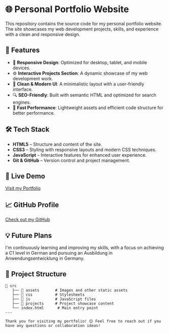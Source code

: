 # 🌐 Personal Portfolio Website

This repository contains the source code for my personal portfolio website. The site showcases my web development projects, skills, and experience with a clean and responsive design.

## 🚀 Features

- 🌟 **Responsive Design**: Optimized for desktop, tablet, and mobile devices.
- ⚙️ **Interactive Projects Section**: A dynamic showcase of my web development work.
- 🎨 **Clean & Modern UI**: A minimalistic layout with a user-friendly interface.
- 🔍 **SEO-Friendly**: Built with semantic HTML and optimized for search engines.
- 🚀 **Fast Performance**: Lightweight assets and efficient code structure for better performance.

## 🛠️ Tech Stack

- **HTML5** – Structure and content of the site.
- **CSS3** – Styling with responsive layouts and modern CSS techniques.
- **JavaScript** – Interactive features for enhanced user experience.
- **Git & GitHub** – Version control and project management.



## 🚀 Live Demo
[Visit my Portfolio](https://oumi-amlou.vercel.app/)

## 📈 GitHub Profile
[Check out my GitHub](https://github.com/Am-umaima)

## 💡 Future Plans
I'm continuously learning and improving my skills, with a focus on achieving a C1 level in German and pursuing an Ausbildung in Anwendungsentwicklung in Germany.

## 📂 Project Structure

```plaintext
📂 src
   ├── 📁 assets       # Images and other static assets
   ├── 📁 css          # Stylesheets
   ├── 📁 js           # JavaScript files
   ├── 📁 projects     # Project showcase content
   └── index.html      # Main entry point
---

Thank you for visiting my portfolio! 😊 Feel free to reach out if you have any questions or collaboration ideas!
